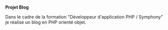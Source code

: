 **Projet Blog**

Dans le cadre de la formation "Développeur d'application PHP / Symphony" je réalise un blog en PHP orienté objet.
